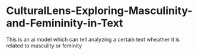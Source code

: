 # CulturalLens-Exploring-Masculinity-and-Femininity-in-Text
This is an ai model which can tell analyzing a certain text wheather it is related to masculity or feminity
